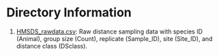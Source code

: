 # Directory Information

1. [HMSDS_rawdata.csv](./HMSDS_rawdata.csv): Raw distance sampling data with species ID (Animal), group size (Count), replicate (Sample_ID), site (Site_ID), and distance class (DSclass).
